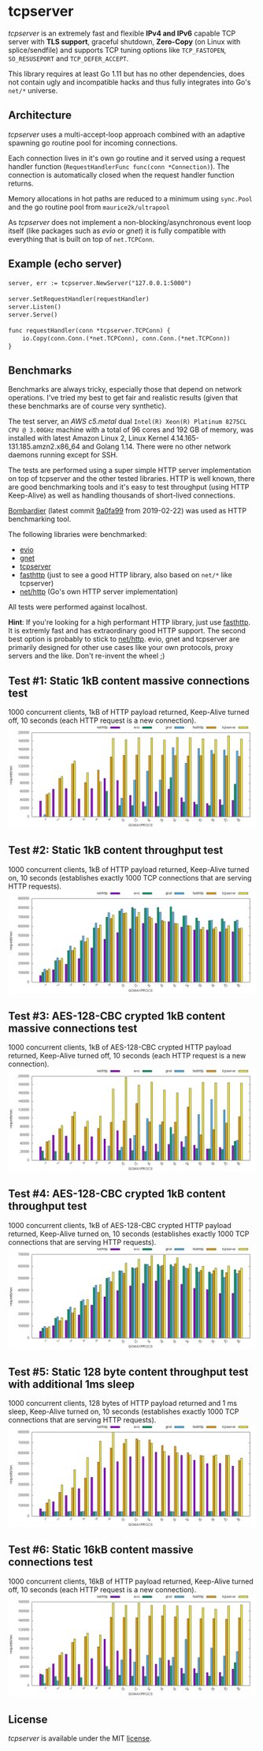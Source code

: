# tcpserver

*tcpserver* is an extremely fast and flexible **IPv4 and IPv6** capable TCP server with **TLS support**, graceful shutdown, **Zero-Copy** (on Linux with splice/sendfile) and supports TCP tuning options like `TCP_FASTOPEN`, `SO_RESUSEPORT` and `TCP_DEFER_ACCEPT`.

This library requires at least Go 1.11 but has no other dependencies, does not contain ugly and incompatible hacks and thus fully integrates into Go's `net/*` universe.


## Architecture
*tcpserver* uses a multi-accept-loop approach combined with an adaptive spawning go routine pool for incoming connections.

Each connection lives in it's own go routine and it served using a request handler function (`RequestHandlerFunc func(conn *Connection)`). 
The connection is automatically closed when the request handler function returns.

Memory allocations in hot paths are reduced to a minimum using `sync.Pool` and the go routine pool from `maurice2k/ultrapool`

As *tcpserver* does not implement a non-blocking/asynchronous event loop itself (like packages such as *evio* or *gnet*) it is fully compatible with everything that is built on top of `net.TCPConn`. 


## Example (echo server)

```golang
server, err := tcpserver.NewServer("127.0.0.1:5000")

server.SetRequestHandler(requestHandler)
server.Listen()
server.Serve()

func requestHandler(conn *tcpserver.TCPConn) {
    io.Copy(conn.Conn.(*net.TCPConn), conn.Conn.(*net.TCPConn))
}
```


## Benchmarks

Benchmarks are always tricky, especially those that depend on network operations. I've tried my best to get fair and realistic results (given that these benchmarks are of course very synthetic).

The test server, an *AWS c5.metal* dual `Intel(R) Xeon(R) Platinum 8275CL CPU @ 3.00GHz` machine with a total of 96 cores and 192 GB of memory, was installed with latest Amazon Linux 2, Linux Kernel 4.14.165-131.185.amzn2.x86_64 and Golang 1.14. There were no other network daemons running except for SSH.


The tests are performed using a super simple HTTP server implementation on top of tcpserver and the other tested libraries. HTTP is well known, there are good benchmarking tools and it's easy to test throughput (using HTTP Keep-Alive) as well as handling thousands of short-lived connections.  

[Bombardier](https://github.com/codesenberg/bombardier) (latest commit [9a0fa99](https://github.com/codesenberg/bombardier/tree/9a0fa99d0334574700f31150c9d72a3eefc05092) from 2019-02-22) was used as HTTP benchmarking tool.

The following libraries were benchmarked:
- [evio](https://github.com/tidwall/evio)
- [gnet](https://github.com/panjf2000/gnet)
- [tcpserver](https://github.com/maurice2k/tcpserver)
- [fasthttp](https://github.com/valyala/fasthttp) (just to see a good HTTP library, also based on `net/*` like tcpserver)
- [net/http](https://golang.org/pkg/net/http/) (Go's own HTTP server implementation)

All tests were performed against localhost.

**Hint**: If you're looking for a high performant HTTP library, just use [fasthttp](https://github.com/valyala/fasthttp). It is extremly fast and has extraordinary good HTTP support. The second best option is probably to stick to [net/http](https://golang.org/pkg/net/http/). evio, gnet and tcpserver are primarily designed for other use cases like your own protocols, proxy servers and the like. Don't re-invent the wheel ;)

## Test #1: Static 1kB content massive connections test
1000 concurrent clients, 1kB of HTTP payload returned, Keep-Alive turned off, 10 seconds (each HTTP request is a new connection).
![Test 01](benchmark/_results/aws-c5-metal/test01-graph.png)

## Test #2: Static 1kB content throughput test
1000 concurrent clients, 1kB of HTTP payload returned, Keep-Alive turned on, 10 seconds (establishes exactly 1000 TCP connections that are serving HTTP requests).
![Test 02](benchmark/_results/aws-c5-metal/test02-graph.png)

## Test #3: AES-128-CBC crypted 1kB content massive connections test 
1000 concurrent clients, 1kB of AES-128-CBC crypted HTTP payload returned, Keep-Alive turned off, 10 seconds (each HTTP request is a new connection).
![Test 03](benchmark/_results/aws-c5-metal/test03-graph.png)

## Test #4: AES-128-CBC crypted 1kB content throughput test
1000 concurrent clients, 1kB of AES-128-CBC crypted HTTP payload returned, Keep-Alive turned on, 10 seconds (establishes exactly 1000 TCP connections that are serving HTTP requests).
![Test 04](benchmark/_results/aws-c5-metal/test04-graph.png)

## Test #5: Static 128 byte content throughput test with additional 1ms sleep 
1000 concurrent clients, 128 bytes of HTTP payload returned and 1 ms sleep, Keep-Alive turned on, 10 seconds (establishes exactly 1000 TCP connections that are serving HTTP requests).
![Test 05](benchmark/_results/aws-c5-metal/test05-graph.png)

## Test #6: Static 16kB content massive connections test
1000 concurrent clients, 16kB of HTTP payload returned, Keep-Alive turned off, 10 seconds (each HTTP request is a new connection).
![Test 06](benchmark/_results/aws-c5-metal/test06-graph.png)

## License

*tcpserver* is available under the MIT [license](LICENSE).
